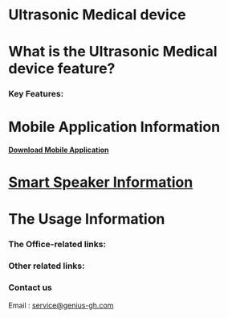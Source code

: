 # Ultrasonic Medical device

# What is the Ultrasonic Medical device feature?

### Key Features:

# Mobile Application Information

#### [Download Mobile Application](https://github.com/ezoxygenTeam/Ultrasonic-Medical-Device/raw/master/MedicalDevice.apk)

# [Smart Speaker Information](https://github.com/ezoxygenTeam/smartspeaker)

# The Usage Information

### The Office-related links:

### Other related links:

### Contact us
Email : <service@genius-gh.com>



